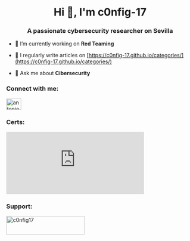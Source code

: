 <h1 align="center">Hi 👋, I'm c0nfig-17</h1>
<h3 align="center">A passionate cybersecurity researcher on Sevilla</h3>

- 🔭 I’m currently working on **Red Teaming**

- 📝 I regularly write articles on [https://c0nfig-17.github.io/categories/](https://c0nfig-17.github.io/categories/)

- 💬 Ask me about **Cibersecurity**

<h3 align="left">Connect with me:</h3>
<p align="left">
<a href="https://linkedin.com/in/antoniodseri47" target="blank"><img align="center" src="https://raw.githubusercontent.com/rahuldkjain/github-profile-readme-generator/master/src/images/icons/Social/linked-in-alt.svg" alt="antoniodseri47" height="30" width="40" /></a>
</p>

<h3 align="left">Certs:</h3>
<iframe src="https://eu.badgr.com/public/assertions/p5pFRJ94TDaTixY-0eMmdA?embedVersion=1&amp;embedWidth=370&amp;embedHeight=167" title="Badge: Red Team Operator" style="width: 370px; height: 167px; border: 0px;"></iframe>


<h3 align="left">Support:</h3>
<p><a href="https://ko-fi.com/c0nfig17"> <img align="left" src="https://cdn.ko-fi.com/cdn/kofi3.png?v=3" height="50" width="210" alt="c0nfig17" /></a></p><br><br>

